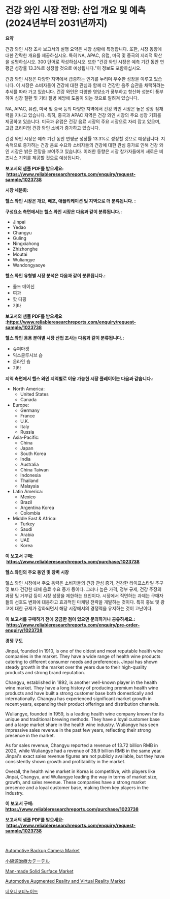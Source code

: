 <p><h1>건강 와인 시장 전망: 산업 개요 및 예측 (2024년부터 2031년까지)</h1></p><p><strong>요약</strong></p>
<p><p>건강 와인 시장 조사 보고서의 실행 요약은 시장 상황에 특정합니다. 또한, 시장 동향에 대한 간략한 개요를 제공하십시오. 특히 NA, APAC, 유럽, 미국 및 중국의 지리적 확산을 설명하십시오. 300 단어로 작성하십시오. 또한 "건강 와인 시장은 예측 기간 동안 연평균 성장률 13.3%로 성장할 것으로 예상됩니다."이 정보도 포함하십시오.</p><p>건강 와인 시장은 다양한 지역에서 급증하는 인기를 누리며 우수한 성장을 이루고 있습니다. 이 시장은 소비자들이 건강에 대한 관심과 함께 더 건강한 음주 습관을 채택하려는 추세를 따라 가고 있습니다. 건강 와인은 다양한 영양소가 풍부하고 항산화 성분이 풍부하여 심장 질환 및 기타 질병 예방에 도움이 되는 것으로 알려져 있습니다.</p><p>NA, APAC, 유럽, 미국 및 중국 등의 다양한 지역에서 건강 와인 시장은 높은 성장 잠재력을 지니고 있습니다. 특히, 중국과 APAC 지역은 건강 와인 시장의 주요 성장 기회를 제공하고 있습니다. 미국과 유럽은 건강 음료 시장의 주요 시장으로 자리 잡고 있으며, 고급 프리미엄 건강 와인 소비가 증가하고 있습니다.</p><p>건강 와인 시장은 예측 기간 동안 연평균 성장률 13.3%로 성장할 것으로 예상됩니다. 지속적으로 증가하는 건강 음료 수요와 소비자들의 건강에 대한 관심 증가로 인해 건강 와인 시장은 밝은 전망을 보여주고 있습니다. 이러한 동향은 시장 참가자들에게 새로운 비즈니스 기회를 제공할 것으로 예상됩니다.</p></p>
<p><strong>보고서의 샘플 PDF를 받으세요: &nbsp;<a href="https://www.reliableresearchreports.com/enquiry/request-sample/1023738">https://www.reliableresearchreports.com/enquiry/request-sample/1023738</a></strong></p>
<p><strong>시장 세분화:</strong></p>
<p><strong> 헬스 와인 시장은 개요, 배포, 애플리케이션 및 지역으로 더 분류됩니다. :</strong></p>
<p><strong>구성요소 측면에서는 헬스 와인 시장은 다음과 같이 분류됩니다.:</strong></p>
<p><ul><li>Jinpai</li><li>Yedao</li><li>Changyu</li><li>Guling</li><li>Ningxiahong</li><li>Zhizhonghe</li><li>Moutai</li><li>Wuliangye</li><li>Wandongyaoye</li></ul></p>
<p><strong> 헬스 와인 유형별 시장 분석은 다음과 같이 분류됩니다.:</strong></p>
<p><ul><li>콜드 메이션</li><li>여과</li><li>핫 디핑</li><li>기타</li></ul></p>
<p><strong>보고서의 샘플 PDF를 받으세요 :<a href="https://www.reliableresearchreports.com/enquiry/request-sample/1023738">https://www.reliableresearchreports.com/enquiry/request-sample/1023738</a></strong></p>
<p><strong> 헬스 와인 응용 분야별 시장 산업 조사는 다음과 같이 분류됩니다.:</strong></p>
<p><ul><li>슈퍼마켓</li><li>익스클루시브 숍</li><li>온라인 숍</li><li>기타</li></ul></p>
<p><strong>지역 측면에서 헬스 와인 지역별로 이용 가능한 시장 플레이어는 다음과 같습니다.:</strong></p>
<p><ul>
    <li>
        North America:
        <ul>
            <li>United States</li>
            <li>Canada</li>
        </ul>
    </li>
    <li>
        Europe:
        <ul>
            <li>Germany</li>
            <li>France</li>
            <li>U.K.</li>
            <li>Italy</li>
            <li>Russia</li>
        </ul>
    </li>
    <li>
        Asia-Pacific:
        <ul>
            <li>China</li>
            <li>Japan</li>
            <li>South Korea</li>
            <li>India</li>
            <li>Australia</li>
            <li>China Taiwan</li>
            <li>Indonesia</li>
            <li>Thailand</li>
            <li>Malaysia</li>
        </ul>
    </li>
    <li>
        Latin America:
        <ul>
            <li>Mexico</li>
            <li>Brazil</li>
            <li>Argentina Korea</li>
            <li>Colombia</li>
        </ul>
    </li>
    <li>
        Middle East & Africa:
        <ul>
            <li>Turkey</li>
            <li>Saudi</li>
            <li>Arabia</li>
            <li>UAE</li>
            <li>Korea</li>
        </ul>
    </li>
    </ul></p>
<p><strong>이 보고서 구매: &nbsp;<a href="https://www.reliableresearchreports.com/purchase/1023738">https://www.reliableresearchreports.com/purchase/1023738</a></strong></p>
<p><strong>헬스 와인의 주요 동인 및 장벽 시장</strong></p>
<p><p>헬스 와인 시장에서 주요 동력은 소비자들의 건강 관심 증가, 건강한 라이프스타일 추구 및 보다 건강한 대체 음료 수요 증가 등이다. 그러나 높은 가격, 정부 규제, 건강 주장의 과장 및 거부감 등이 시장 성장을 제한하는 요인이다. 시장에서 직면하는 과제는 구매자들의 선호도 변화에 대응하고 효과적인 마케팅 전략을 개발하는 것이다. 특히 홍보 및 광고에 대한 규제가 강화되면서 해당 시장에서의 경쟁력을 유지하는 것이 고난이다.</p></p>
<p><strong>이 보고서를 구매하기 전에 궁금한 점이 있으면 문의하거나 공유하세요.: &nbsp;<a href="https://www.reliableresearchreports.com/enquiry/pre-order-enquiry/1023738">https://www.reliableresearchreports.com/enquiry/pre-order-enquiry/1023738</a></strong></p>
<p><strong>경쟁 구도</strong></p>
<p><p>Jinpai, founded in 1910, is one of the oldest and most reputable health wine companies in the market. They have a wide range of health wine products catering to different consumer needs and preferences. Jinpai has shown steady growth in the market over the years due to their high-quality products and strong brand reputation.</p><p>Changyu, established in 1892, is another well-known player in the health wine market. They have a long history of producing premium health wine products and have built a strong customer base both domestically and internationally. Changyu has experienced significant market growth in recent years, expanding their product offerings and distribution channels.</p><p>Wuliangye, founded in 1959, is a leading health wine company known for its unique and traditional brewing methods. They have a loyal customer base and a large market share in the health wine industry. Wuliangye has seen impressive sales revenue in the past few years, reflecting their strong presence in the market.</p><p>As for sales revenue, Changyu reported a revenue of 13.72 billion RMB in 2020, while Wuliangye had a revenue of 38.9 billion RMB in the same year. Jinpai's exact sales revenue figures are not publicly available, but they have consistently shown growth and profitability in the market.</p><p>Overall, the health wine market in Korea is competitive, with players like Jinpai, Changyu, and Wuliangye leading the way in terms of market size, growth, and sales revenue. These companies have a strong market presence and a loyal customer base, making them key players in the industry.</p></p>
<p><strong>이 보고서 구매: &nbsp; <a href="https://www.reliableresearchreports.com/purchase/1023738">https://www.reliableresearchreports.com/purchase/1023738</a></strong></p>
<p><strong>보고서의 샘플 PDF를 받으세요: &nbsp;<a href="https://www.reliableresearchreports.com/enquiry/request-sample/1023738">https://www.reliableresearchreports.com/enquiry/request-sample/1023738</a></strong><strong></strong></p>
<p>&nbsp;</p>
<p><p><a href="https://issuu.com/reportprime-2/docs/automotive-backup-camera-market-size-2030.pptx">Automotive Backup Camera Market</a></p><p><a href="https://github.com/mcbeesbxa270/Market-Research-Report-List-1/blob/main/29582389777.md">小線源治療カテーテル</a></p><p><a href="https://github.com/elizabethdagraca/Market-Research-Report-List-2/blob/main/man-made-solid-surface-market.md">Man-made Solid Surface Market</a></p><p><a href="https://issuu.com/reportprime-2/docs/automotive-augmented-reality-and-virtual-reality-m">Automotive Augmented Reality and Virtual Reality Market</a></p><p><a href="https://github.com/CliftonFisher9067/Market-Research-Report-List-1/blob/main/33342889117.md">네오니코티노이드</a></p></p>